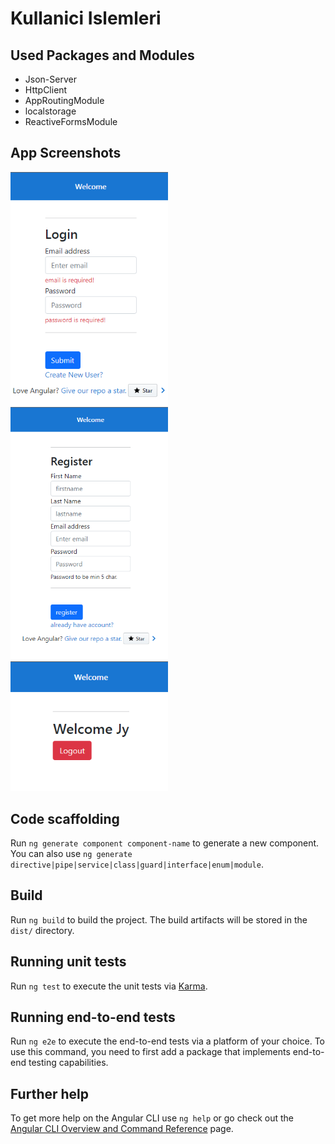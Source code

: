 # Kullanici Islemleri

## Used Packages and Modules
- Json-Server
- HttpClient
- AppRoutingModule
- localstorage
- ReactiveFormsModule

## App Screenshots
<img src="ss1.PNG" width=50% height=50%>
<img src="ss2.PNG" width=50% height=50%>
<img src="ss3.PNG" width=50% height=50%>




## Code scaffolding

Run `ng generate component component-name` to generate a new component. You can also use `ng generate directive|pipe|service|class|guard|interface|enum|module`.

## Build

Run `ng build` to build the project. The build artifacts will be stored in the `dist/` directory.

## Running unit tests

Run `ng test` to execute the unit tests via [Karma](https://karma-runner.github.io).

## Running end-to-end tests

Run `ng e2e` to execute the end-to-end tests via a platform of your choice. To use this command, you need to first add a package that implements end-to-end testing capabilities.

## Further help

To get more help on the Angular CLI use `ng help` or go check out the [Angular CLI Overview and Command Reference](https://angular.io/cli) page.
